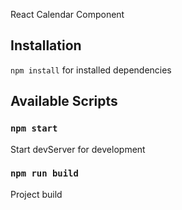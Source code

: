 React Calendar Component

## Installation

`npm install` for installed dependencies

## Available Scripts

### `npm start`

Start devServer for development

### `npm run build`

Project build

